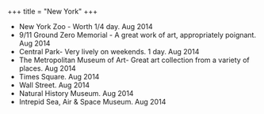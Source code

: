 +++
title = "New York"
+++

- New York Zoo - Worth 1/4 day. Aug 2014
- 9/11 Ground Zero Memorial - A great work of art, appropriately poignant.  Aug 2014
- Central Park- Very lively on weekends. 1 day. Aug 2014
- The Metropolitan Museum of Art-	Great art collection from a variety of places. Aug 2014
- Times Square.  Aug 2014
- Wall Street.  Aug 2014
- Natural History Museum.  Aug 2014 
- Intrepid Sea, Air & Space Museum.  Aug 2014 
